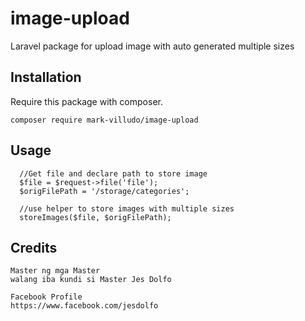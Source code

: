 # image-upload
Laravel package for upload image with auto generated multiple sizes

## Installation

Require this package with composer.

```shell
composer require mark-villudo/image-upload
```


## Usage
```
  //Get file and declare path to store image
  $file = $request->file('file');
  $origFilePath = '/storage/categories';
  
  //use helper to store images with multiple sizes
  storeImages($file, $origFilePath);
```

## Credits

```
Master ng mga Master
walang iba kundi si Master Jes Dolfo

Facebook Profile
https://www.facebook.com/jesdolfo

```


